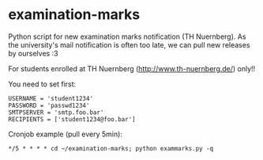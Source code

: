 examination-marks
=================

Python script for new examination marks notification (TH Nuernberg). As the
university's mail notification is often too late, we can pull new releases by
ourselves :3

For students enrolled at TH Nuernberg (http://www.th-nuernberg.de/) only!!

You need to set first:

    USERNAME = 'student1234'
    PASSWORD = 'passwd1234'
    SMTPSERVER = 'smtp.foo.bar'
    RECIPIENTS = ['student1234@foo.bar']

Cronjob example (pull every 5min):

    */5 * * * * cd ~/examination-marks; python exammarks.py -q

